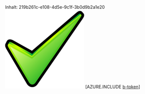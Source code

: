 Inhalt: 219b261c-e108-4d5e-9c1f-3b0d9b2a1e20![Bild](f9f2b834-ddfb-4eb3-8c0b-251761109e8c.png)
[AZURE.INCLUDE [b-token](afc594b1-30ea-4e1d-a02b-977f021d2ba9.md)]

